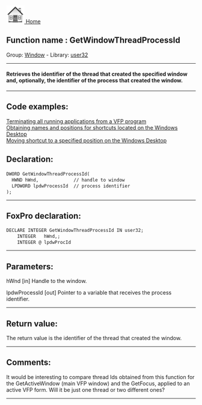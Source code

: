 [<img src="../../images/home.png"> Home ](https://github.com/VFPX/Win32API)  

## Function name : GetWindowThreadProcessId
Group: [Window](../../functions_group.md#Window)  -  Library: [user32](../../Libraries.md#user32)  
***  


#### Retrieves the identifier of the thread that created the specified window and, optionally, the identifier of the process that created the window.
***  


## Code examples:
[Terminating all running applications from a VFP program](../../samples/sample_243.md)  
[Obtaining names and positions for shortcuts located on the Windows Desktop](../../samples/sample_579.md)  
[Moving shortcut to a specified position on the Windows Desktop](../../samples/sample_581.md)  

## Declaration:
```foxpro  
DWORD GetWindowThreadProcessId(
  HWND hWnd,             // handle to window
  LPDWORD lpdwProcessId  // process identifier
);  
```  
***  


## FoxPro declaration:
```foxpro  
DECLARE INTEGER GetWindowThreadProcessId IN user32;
	INTEGER   hWnd,;
	INTEGER @ lpdwProcId  
```  
***  


## Parameters:
hWnd 
[in] Handle to the window. 

lpdwProcessId 
[out] Pointer to a variable that receives the process identifier.   
***  


## Return value:
The return value is the identifier of the thread that created the window.   
***  


## Comments:
It would be interesting to compare thread Ids obtained from this function for the GetActiveWindow (main VFP window) and the GetFocus, applied to an active VFP form. Will it be just one thread or two different ones?  
  
***  

